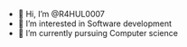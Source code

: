 - 👋 Hi, I’m @R4HUL0007
- 👀 I’m interested in Software development 
- 🌱 I’m currently pursuing Computer science 


<!---
R4HUL0007/R4HUL0007 is a ✨ special ✨ repository because its `README.md` (this file) appears on your GitHub profile.
You can click the Preview link to take a look at your changes.
--->
